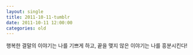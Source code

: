 ```yaml
---
layout: single
title: 2011-10-11-tumblr
date: 2011-10-11 12:00:00
categories: old
---
```

행복한 결말의 이야기는 나를 기쁘게 하고, 끝을 맺지 않은 이야기는 나를 흥분시킨다!

